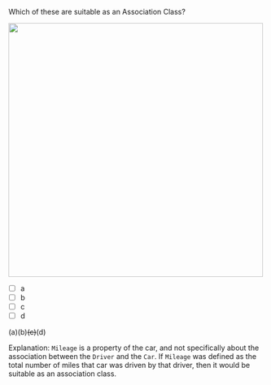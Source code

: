<panel header="{{ icon_Q_A }} Which are suitable as an Association Class?">
<question>

Which of these are suitable as an Association Class?

<img src="{{baseUrl}}/oop/associations/associationClasses/images/exerciseDiagram.png" width="500" />
<p/>

- [ ] a
- [ ] b
- [ ] c
- [ ] d

<div slot="answer">

(a)(b)~~(c)~~(d)

Explanation: `Mileage` is a property of the car, and not specifically about the association between the `Driver` and the `Car`. If `Mileage` was defined as the total number of miles that car was driven by that driver, then it would be suitable as an association class.

</div>
</question>
</panel>
